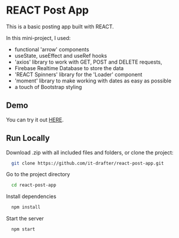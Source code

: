 # REACT Post App

This is a basic posting app built with REACT.

In this mini-project, I used:
- functional 'arrow' components
- useState, useEffect and useRef hooks
- 'axios' library to work with GET, POST and DELETE requests,
- Firebase Realtime Database to store the data
- 'REACT Spinners' library for the 'Loader' component
- 'moment' library to make working with dates as easy as possible
- a touch of Bootstrap styling

## Demo

You can try it out [HERE](http://drafter.atwebpages.com/react-post-app/).

## Run Locally

Download .zip with all included files and folders, or clone the project:

```bash
  git clone https://github.com/it-drafter/react-post-app.git
```

Go to the project directory

```bash
  cd react-post-app
```

Install dependencies

```bash
  npm install
```

Start the server

```bash
  npm start
```
